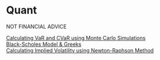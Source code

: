 # Quant
NOT FINANCIAL ADVICE

[Calculating VaR and CVaR using Monte Carlo Simulations](https://github.com/RicardoHalak/Quant/blob/main/MonteCarloSimulations_VaR_CVaR.ipynb) 
<br>
[Black-Scholes Model & Greeks](https://github.com/RicardoHalak/Quant/blob/main/BlackScholes_OptionPricing.ipynb)
<br>
[Calculating Implied Volatility using Newton-Raphson Method](https://github.com/RicardoHalak/Quant/blob/main/BlackScholes_OptionPricing.ipynb)
